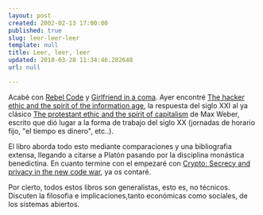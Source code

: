 ```yaml
---
layout: post
created: 2002-02-13 17:00:00
published: true
slug: leer-leer-leer
template: null
title: Leer, leer, leer
updated: 2010-03-28 11:34:46.282648
url: null

---
```


Acab&eacute; con [Rebel Code][] y [Girlfriend in a coma][]. Ayer encontr&eacute; [The hacker ethic and the spirit of the information age][hacker_ethic], la respuesta del siglo XXI al ya cl&aacute;sico [The protestant ethic and the spirit of capitalism][weber] de Max Weber, escrito que di&oacute; lugar a la forma de trabajo del siglo XX (jornadas de horario fijo, "el tiempo es dinero", etc..).

[Rebel Code]: http://www.amazon.co.uk/exec/obidos/ASIN/0140298045/ignaciotorres-21
[Girlfriend in a coma]: http://www.amazon.co.uk/exec/obidos/ASIN/0006551262/ignaciotorres-21

[hacker_ethic]: http://www.amazon.co.uk/exec/obidos/ASIN/0099426927/ignaciotorres-21
[weber]: http://en.wikipedia.org/wiki/The_Protestant_Ethic_and_the_Spirit_of_Capitalism

El libro aborda todo esto mediante comparaciones y una bibliografia extensa, llegando a citarse a Plat&oacute;n pasando por la disciplina mon&aacute;stica benedictina. En cuanto termine con el empezar&eacute; con [Crypto: Secrecy and privacy in the new code war][crypto], ya os contar&eacute;.

[crypto]: http://www.amazon.co.uk/exec/obidos/ASIN/0140244328/ignaciotorres-21

Por cierto, todos estos libros son generalistas, esto es, no t&eacute;cnicos. Discuten la filosofia e implicaciones,tanto econ&oacute;micas como sociales, de los sistemas abiertos.